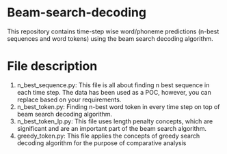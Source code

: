 # Beam-search-decoding
This repository contains time-step wise word/phoneme predictions (n-best sequences and word tokens) using the beam search decoding algorithm.

# File description
1. n_best_sequence.py: This file is all about finding n best sequence in each time step. The data has been used as a POC, however, you can replace based on your requirements.
2. n_best_token.py: Finding n-best word token in every time step on top of beam search decoding algorithm.
3. n_best_token_lp.py: This file uses length penalty concepts, which are significant and are an important part of the beam search algorithm.
4. greedy_token.py: This file applies the concepts of greedy search decoding algorithm for the purpose of comparative analysis
